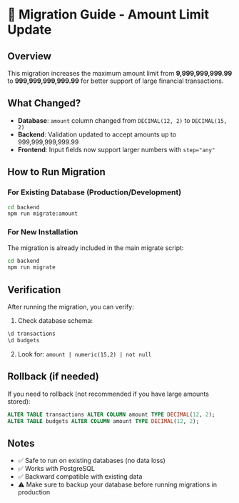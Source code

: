 # 🔄 Migration Guide - Amount Limit Update

## Overview
This migration increases the maximum amount limit from **9,999,999,999.99** to **999,999,999,999.99** for better support of large financial transactions.

## What Changed?
- **Database**: `amount` column changed from `DECIMAL(12, 2)` to `DECIMAL(15, 2)`
- **Backend**: Validation updated to accept amounts up to 999,999,999,999.99
- **Frontend**: Input fields now support larger numbers with `step="any"`

## How to Run Migration

### For Existing Database (Production/Development)
```bash
cd backend
npm run migrate:amount
```

### For New Installation
The migration is already included in the main migrate script:
```bash
cd backend
npm run migrate
```

## Verification
After running the migration, you can verify:

1. Check database schema:
```sql
\d transactions
\d budgets
```

2. Look for: `amount | numeric(15,2) | not null`

## Rollback (if needed)
If you need to rollback (not recommended if you have large amounts stored):
```sql
ALTER TABLE transactions ALTER COLUMN amount TYPE DECIMAL(12, 2);
ALTER TABLE budgets ALTER COLUMN amount TYPE DECIMAL(12, 2);
```

## Notes
- ✅ Safe to run on existing databases (no data loss)
- ✅ Works with PostgreSQL
- ✅ Backward compatible with existing data
- ⚠️ Make sure to backup your database before running migrations in production

